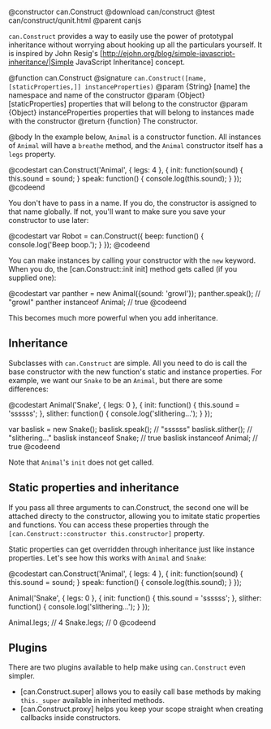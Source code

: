 @constructor can.Construct
@download can/construct
@test can/construct/qunit.html
@parent canjs

`can.Construct` provides a way to easily use the power of prototypal inheritance without worrying
about hooking up all the particulars yourself. It is inspired by John Resig's 
[http://ejohn.org/blog/simple-javascript-inheritance/|Simple JavaScript Inheritance] concept.


@function can.Construct
@signature `can.Construct([name, [staticProperties,]] instanceProperties)`
@param {String} [name] the namespace and name of the constructor
@param {Object} [staticProperties] properties that will belong to the constructor
@param {Object} instanceProperties properties that will belong to instances made with the constructor
@return {function} The constructor.

@body
In the example below, `Animal` is a constructor function. All instances of `Animal` will have a `breathe`
method, and the `Animal` constructor itself has a `legs` property.

@codestart
can.Construct('Animal', {
    legs: 4
}, {
    init: function(sound) {
        this.sound = sound;
    }
    speak: function() {
        console.log(this.sound);
    }
});
@codeend

You don't have to pass in a name. If you do, the constructor is assigned to that name globally. If not,
you'll want to make sure you save your constructor to use later:

@codestart
var Robot = can.Construct({
    beep: function() {
        console.log('Beep boop.');
    }
});
@codeend

You can make instances by calling your constructor with the `new` keyword. When you do, the [can.Construct::init init]
method gets called (if you supplied one):

@codestart
var panther = new Animal({sound: 'growl'});
panther.speak(); // "growl"
panther instanceof Animal; // true
@codeend

This becomes much more powerful when you add inheritance.

## Inheritance

Subclasses with `can.Construct` are simple. All you need to do is call the base constructor
with the new function's static and instance properties. For example, we want our `Snake` to
be an `Animal`, but there are some differences:

@codestart
Animal('Snake', {
    legs: 0
}, {
    init: function() {
        this.sound = 'ssssss';
    },
    slither: function() {
        console.log('slithering...');
    }
});

var baslisk = new Snake();
baslisk.speak();   // "ssssss"
baslisk.slither(); // "slithering..."
baslisk instanceof Snake;  // true
baslisk instanceof Animal; // true
@codeend

Note that `Animal`'s `init` does not get called.


## Static properties and inheritance

If you pass all three arguments to can.Construct, the second one will be attached directy to the
constructor, allowing you to imitate static properties and functions. You can access these
properties through the `[can.Construct::constructor this.constructor]` property.

Static properties can get overridden through inheritance just like instance properties. Let's see
how this works with `Animal` and `Snake`:

@codestart
can.Construct('Animal', {
    legs: 4
}, {
    init: function(sound) {
        this.sound = sound;
    }
    speak: function() {
        console.log(this.sound);
    }
});

Animal('Snake', {
    legs: 0
}, {
    init: function() {
        this.sound = 'ssssss';
    },
    slither: function() {
        console.log('slithering...');
    }
});

Animal.legs; // 4
Snake.legs; // 0
@codeend

## Plugins

There are two plugins available to help make using `can.Construct` even simpler.
* [can.Construct.super] allows you to easily call base methods by making `this._super` available in inherited methods.
* [can.Construct.proxy] helps you keep your scope straight when creating callbacks inside constructors.